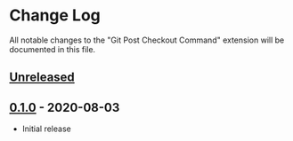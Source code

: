 # Change Log

All notable changes to the "Git Post Checkout Command" extension will be documented in this file.

## [Unreleased]

## [0.1.0] - 2020-08-03

- Initial release

[Unreleased]: https://github.com/gameguy682/git-post-checkout-command/compare/v0.1.0...HEAD
[0.1.0]: https://github.com/gameguy682/git-post-checkout-command/releases/tag/v0.1.0